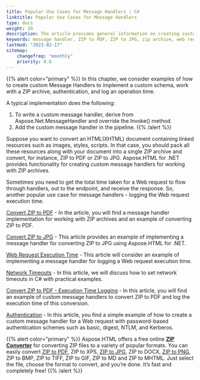```yaml
---
title: Popular Use Cases for Message Handlers | C#
linktitle: Popular Use Cases for Message Handlers
type: docs
weight: 20
description: The article provides general information on creating custom message handlers for different popular use cases using Aspose.HTML for .NET - convert ZIP to PDF, convert ZIP to JPG, log a web request execution time, authentication.   
keywords: message handler, ZIP to PDF, ZIP to JPG, zip archive, web request, authentication
lastmod: "2023-02-17"
sitemap:
    changefreq: "monthly"
    priority: 0.8
---
```

<link href="./../../style.css" rel="stylesheet" type="text/css" />

{{% alert color="primary" %}} 
In this chapter, we consider examples of how to create custom Message Handlers to implement a custom schema, work with a ZIP archive, authentication, and log an operation time.

A typical implementation does the following:

1. To write a custom message handler, derive from Aspose.Net.MessageHandler and override the Invoke() method. 
2. Add the custom message handler in the pipeline.
{{% /alert %}}

Suppose you want to convert an HTML(XHTML) document containing linked resources such as images, styles, scripts. In that case, you should pack all these resources along with your document into a single ZIP archive and convert, for instance, ZIP to PDF or ZIP to JPG. Aspose.HTML for .NET provides functionality for creating custom message handlers for working with ZIP archives.

Sometimes you need to get the total time taken for a Web request to flow through handlers, out to the endpoint, and receive the response. So, another popular use case for message handlers - logging the Web request execution time.

[Convert ZIP to PDF](/html/net/message-handlers/zip-to-pdf/) - In the article, you will find a message handler implementation for working with ZIP archives and an example of converting ZIP to PDF. 

[Convert ZIP to JPG](/html/net/message-handlers/convert-zip-to-jpg/) - This article provides an example of implementing a message handler for converting ZIP to JPG using Aspose.HTML for .NET.

[Web Request Execution Time](/html/net/message-handlers/web-request-execution-time/) - This article will consider an example of implementing a message handler for logging a Web request execution time.

[Network Timeouts](/html/net/message-handlers/network-timeouts/) - In this article, we will discuss how to set network timeouts in C# with practical examples.

[Convert ZIP to PDF - Execution Time Logging](/html/net/message-handlers/zip-to-pdf-time-logging/) - In this article, you will find an example of custom message handlers to convert ZIP to PDF and log the execution time of this conversion.

[Authentication](/html/net/message-handlers/authentication/) - In this article, you find a simple example of how to create a custom message handler for a Web request with password-based authentication schemes such as basic, digest, NTLM, and Kerberos. 

{{% alert color="primary" %}} 
Aspose.HTML offers a free online [**ZIP Converter**](https://products.aspose.app/html/conversion/zip) for converting ZIP files to a variety of popular formats. You can easily convert [ZIP to PDF](https://products.aspose.app/html/conversion/zip-to-pdf), ZIP to XPS,  [ZIP to JPG](https://products.aspose.app/html/conversion/zip-to-jpg), ZIP to DOCX, [ZIP to PNG](https://products.aspose.app/html/conversion/zip-to-png), ZIP to BMP, ZIP to TIFF, ZIP to GIF, ZIP to MD and ZIP to MHTML. Just select the file, choose the format to convert, and you’re done. It’s fast and completely free!
{{% /alert %}}





